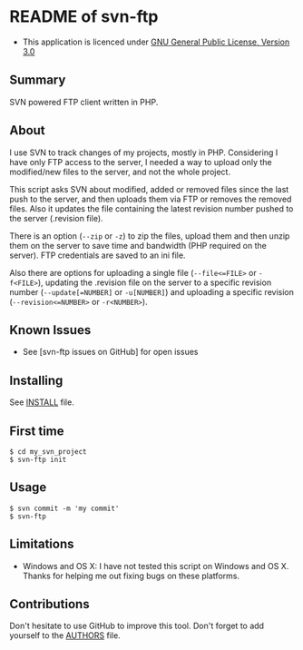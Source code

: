 README of svn-ftp
=================

* This application is licenced under [GNU General Public License, Version 3.0]

Summary
-------

SVN powered FTP client written in PHP.


About
-----

I use SVN to track changes of my projects, mostly in PHP. Considering I have 
only FTP access to the server, I needed a way to upload only the modified/new files 
to the server, and not the whole project.

This script asks SVN about modified, added or removed files since the last push to the server,
and then uploads them via FTP or removes the removed files. Also it updates the file 
containing the latest revision number pushed to the server (.revision file).

There is an option (`--zip` or `-z`) to zip the files, upload them and then unzip them on the
server to save time and bandwidth (PHP required on the server). FTP credentials are saved to
an ini file.

Also there are options for uploading a single file (`--file<=FILE>` or `-f<FILE>`), updating 
the .revision file on the server to a specific revision number (`--update[=NUMBER]` or `-u[NUMBER]`) and uploading
a specific revision (`--revision<=NUMBER>` or `-r<NUMBER>`).


Known Issues
------------

* See [svn-ftp issues on GitHub] for open issues


Installing
----------

See [INSTALL](INSTALL.md) file.


First time
-----------

    $ cd my_svn_project
    $ svn-ftp init

Usage
------
	$ svn commit -m 'my commit'
    $ svn-ftp


Limitations
-----------

* Windows and OS X: I have not tested this script on Windows and OS X. Thanks for helping me out fixing bugs on these platforms.

Contributions
-------------

Don't hesitate to use GitHub to improve this tool. Don't forget to add yourself to the [AUTHORS](AUTHORS) file.

[GNU General Public License, Version 3.0]: http://www.gnu.org/licenses/gpl-3.0-standalone.html